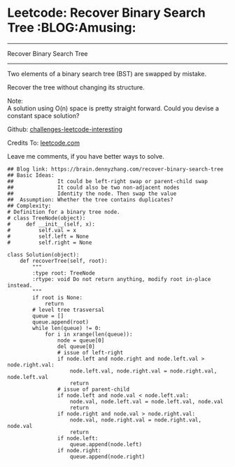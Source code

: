 # Leetcode: Recover Binary Search Tree     :BLOG:Amusing:


---

Recover Binary Search Tree  

---

Two elements of a binary search tree (BST) are swapped by mistake.  

Recover the tree without changing its structure.  

Note:  
A solution using O(n) space is pretty straight forward. Could you devise a constant space solution?  

Github: [challenges-leetcode-interesting](https://github.com/DennyZhang/challenges-leetcode-interesting/tree/master/recover-binary-search-tree)  

Credits To: [leetcode.com](https://leetcode.com/problems/recover-binary-search-tree/description/)  

Leave me comments, if you have better ways to solve.  

    ## Blog link: https://brain.dennyzhang.com/recover-binary-search-tree
    ## Basic Ideas:
    ##              It could be left-right swap or parent-child swap
    ##              It could also be two non-adjacent nodes
    ##              Identity the node. Then swap the value
    ##  Assumption: Whether the tree contains duplicates?
    ## Complexity:
    # Definition for a binary tree node.
    # class TreeNode(object):
    #     def __init__(self, x):
    #         self.val = x
    #         self.left = None
    #         self.right = None
    
    class Solution(object):
        def recoverTree(self, root):
            """
            :type root: TreeNode
            :rtype: void Do not return anything, modify root in-place instead.
            """
            if root is None:
                return
            # level tree trasversal
            queue = []
            queue.append(root)
            while len(queue) != 0:
                for i in xrange(len(queue)):
                    node = queue[0]
                    del queue[0]
                    # issue of left-right
                    if node.left and node.right and node.left.val > node.right.val:
                        node.left.val, node.right.val = node.right.val, node.left.val
                        return
                    # issue of parent-child
                    if node.left and node.val < node.left.val:
                        node.val, node.left.val = node.left.val, node.val
                        return
                    if node.right and node.val > node.right.val:
                        node.val, node.right.val = node.right.val, node.val
                        return
                    if node.left:
                        queue.append(node.left)
                    if node.right:
                        queue.append(node.right)